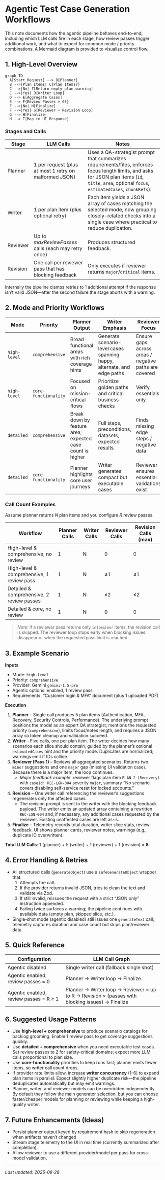 # Agentic Test Case Generation Workflows

This note documents how the agentic pipeline behaves end-to-end, including which LLM calls fire in each stage, how review passes trigger additional work, and what to expect for common mode / priority combinations. A Mermaid diagram is provided to visualize control flow.

## 1. High-Level Overview

```mermaid
graph TD
  A[Start Request] --> B[Planner]
  B -->|Plan Items| C{Plan Items?}
  C -->|No| Z[Return empty plan warning]
  C -->|Yes| D[Writer Loop]
  D --> E[Aggregate Cases]
  E --> F{Review Passes > 0?}
  F -->|No| H[Finalize]
  F -->|Yes| G[Reviewer + Revision Loop]
  G --> H[Finalize]
  H --> I[Map to UI Response]
```

### Stages and Calls

| Stage | LLM Calls | Notes |
|-------|-----------|-------|
| Planner | 1 per request (plus at most 1 retry on malformed JSON) | Uses a QA-strategist prompt that summarizes requirements/files, enforces focus length limits, and asks for JSON plan items (`id`, `title`, `area`, optional `focus`, `estimatedCases`, `chunkRefs`). |
| Writer | 1 per plan item (plus optional retry) | Each item yields a JSON array of cases matching the selected mode, now grouping closely-related checks into a single case where practical to reduce duplication. |
| Reviewer | Up to _maxReviewPasses_ calls (each may retry once) | Produces structured feedback. |
| Revision | One call per reviewer pass that has blocking feedback | Only executes if reviewer returns `major`/`critical` items. |

Internally the pipeline clamps retries to 1 additional attempt if the response isn’t valid JSON—after the second failure the stage aborts with a warning.

## 2. Mode and Priority Workflows

| Mode | Priority | Planner Output | Writer Emphasis | Reviewer Focus |
|------|----------|----------------|-----------------|----------------|
| `high-level` | `comprehensive` | Broad functional areas with rich coverage hints | Generate scenario-level cases spanning happy, alternate, and edge paths | Ensure gaps across areas / negative paths are covered |
| `high-level` | `core-functionality` | Focused on mission-critical flows | Prioritize golden paths and critical business checks | Verify essentials only |
| `detailed` | `comprehensive` | Break down by feature area; expected case count is higher | Full steps, preconditions, datasets, expected results | Finds missing edge steps / negative data |
| `detailed` | `core-functionality` | Planner highlights core user journeys | Writer generates compact but executable cases | Reviewer ensures essential validations exist |

### Call Count Examples

Assume planner returns _N_ plan items and you configure _R_ review passes.

| Workflow | Planner Calls | Writer Calls | Reviewer Calls | Revision Calls (max) |
|----------|---------------|--------------|----------------|-----------------------|
| High-level & comprehensive, no review | 1 | N | 0 | 0 |
| High-level & comprehensive, 1 review pass | 1 | N | ≤1 | ≤1 |
| Detailed & comprehensive, 2 review passes | 1 | N | ≤2 | ≤2 |
| Detailed & core, no review | 1 | N | 0 | 0 |

> _Note_: If a reviewer pass returns only `info`/`minor` items, the revision call is skipped. The reviewer loop stops early when blocking issues disappear or when the requested pass limit is reached.

## 3. Example Scenario

**Inputs**

- Mode: `high-level`
- Priority: `comprehensive`
- Provider: Gemini `gemini-1.5-pro`
- Agentic options: enabled, 1 review pass
- Requirements: “Customer login & MFA” document (plus 1 uploaded PDF)

**Execution**

1. **Planner** – Single call produces 5 plan items (Authentication, MFA, Recovery, Security Controls, Performance). The underlying prompt positions the model as an expert QA strategist, mentions the requested priority (`comprehensive`), limits focus/notes length, and requires a JSON array so token cleanup and validation succeed.
2. **Writer** – Five calls, one per plan item. The writer decides how many scenarios each slice should contain, guided by the planner’s optional `estimatedCases` hint and the priority mode. Duplicates are normalized; warnings emit if IDs collide.
3. **Reviewer (Pass 1)** – Reviews all aggregated scenarios. Returns two `minor` suggestions and one `major` gap (missing UI validation case). Because there is a major item, the loop continues.
   - _Major feedback example_: reviewer flags plan item `PLAN-2 (Recovery)` with `caseId: REC-LGN-004` severity `major`, summary “No scenario covers disabling self-service reset for locked accounts.”
4. **Revision** – One writer call referencing the reviewer’s suggestions regenerates only the affected cases.
   - The revision prompt is sent to the writer with the blocking feedback payload. The writer emits an updated array containing a rewritten `REC-LGN-004` and, if necessary, any additional cases requested by the reviewer. Existing unaffected cases are left as-is.
5. **Finalize** – Telemetry records total duration, writer slice stats, review feedback. UI shows planner cards, reviewer notes, warnings (e.g., duplicate ID overwritten).

**Total LLM Calls**: 1 (planner) + 5 (writer) + 1 (reviewer) + 1 (revision) = **8**.

## 4. Error Handling & Retries

- All structured calls (`generateObject`) use a `safeGenerateObject` wrapper that:
  1. Attempts the call.
  2. If the provider returns invalid JSON, tries to clean the text and validate via Zod.
  3. If still invalid, reissues the request with a strict “JSON only” instruction appended.
  4. Failing twice surfaces a warning; the pipeline continues with available data (empty plan, skipped slice, etc.).
- Single-shot mode (agentic disabled) still issues one `generateText` call; telemetry captures duration and case count but skips plan/reviewer data.

## 5. Quick Reference

| Configuration | LLM Call Graph |
|---------------|----------------|
| Agentic disabled | Single writer call (fallback single shot) |
| Agentic enabled, review passes = 0 | Planner → Writer loop → Finalize |
| Agentic enabled, review passes = R ≥ 1 | Planner → Writer loop → Reviewer × up to R → Revision × (passes with blocking issues) → Finalize |

## 6. Suggested Usage Patterns

- Use **high-level + comprehensive** to produce scenario catalogs for backlog grooming. Enable 1 review pass to get coverage suggestions quickly.
- Use **detailed + comprehensive** when you need executable test cases. Set review passes to 2 for safety-critical domains; expect more LLM calls proportional to plan size.
- Use **core-functionality** priorities to keep runs fast; planner emits fewer items, so writer call count drops.
- If provider rate limits allow, increase **writer concurrency** (1–6) to expand plan items in parallel. Expect slightly higher duplicate risk—the pipeline deduplicates automatically but may emit warnings.
- Planner, writer, and reviewer models can be overridden independently. By default they follow the main generator selection, but you can choose faster/cheaper models for planning or reviewing while keeping a high-quality writer.

## 7. Future Enhancements (Ideas)

- Persist planner output keyed by requirement hash to skip regeneration when artifacts haven’t changed.
- Stream stage telemetry to the UI in real time (currently summarized after completion).
- Allow reviewer to use a different provider/model per pass for cross-model validation.

---

_Last updated: 2025-09-28_
